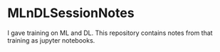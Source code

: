 # MLnDLSessionNotes
I gave training on ML and DL. This repository contains notes from that training as jupyter notebooks.
